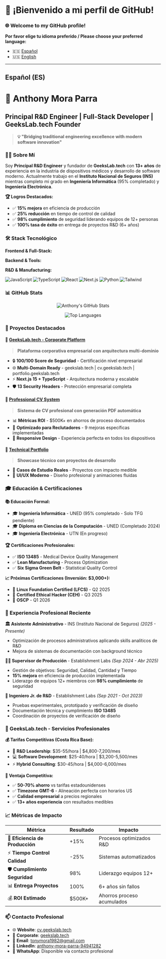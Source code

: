 # 👋 ¡Bienvenido a mi perfil de GitHub! 
### 🌐 Welcome to my GitHub profile!

**Por favor elige tu idioma preferido / Please choose your preferred language:**
- 🇪🇸 [Español](#español-es) 
- 🇺🇸 [English](#english-en)

---

## Español (ES)

# 🚀 Anthony Mora Parra
## Principal R&D Engineer | Full-Stack Developer | GeeksLab.tech Founder

> **💡 "Bridging traditional engineering excellence with modern software innovation"**

### 👨‍💻 Sobre Mí

Soy **Principal R&D Engineer** y fundador de **GeeksLab.tech** con **13+ años** de experiencia en la industria de dispositivos médicos y desarrollo de software moderno. Actualmente trabajo en el **Instituto Nacional de Seguros (INS)** mientras completo mi grado en **Ingeniería Informática** (95% completado) y **Ingeniería Electrónica**.

**🏆 Logros Destacados:**
- ✅ **15% mejora** en eficiencia de producción 
- ✅ **25% reducción** en tiempo de control de calidad
- ✅ **98% cumplimiento** de seguridad liderando equipos de 12+ personas
- ✅ **100% tasa de éxito** en entrega de proyectos R&D (6+ años)

### 🛠 Stack Tecnológico

**Frontend & Full-Stack:**

**Backend & Tools:**

**R&D & Manufacturing:**

![JavaScript](https://img.shields.io/badge/-JavaScript-F7DF1E?style=for-the-badge&logo=javascript&logoColor=black)
![TypeScript](https://img.shields.io/badge/-TypeScript-3178C6?style=for-the-badge&logo=typescript&logoColor=white)
![React](https://img.shields.io/badge/-React-61DAFB?style=for-the-badge&logo=react&logoColor=black)
![Next.js](https://img.shields.io/badge/-Next.js-000000?style=for-the-badge&logo=next.js&logoColor=white)
![Python](https://img.shields.io/badge/-Python-3776AB?style=for-the-badge&logo=python&logoColor=white)
![Tailwind](https://img.shields.io/badge/-Tailwind_CSS-38B2AC?style=for-the-badge&logo=tailwind-css&logoColor=white)

### 📊 GitHub Stats

<div align="center">
  
![Anthony's GitHub Stats](https://github-readme-stats.vercel.app/api?username=tonymora1982&show_icons=true&theme=radical)

![Top Languages](https://github-readme-stats.vercel.app/api/top-langs/?username=tonymora1982&layout=compact&theme=radical)

</div>

### 🎯 Proyectos Destacados

#### 🏢 [GeeksLab.tech - Corporate Platform](https://geekslab.tech)
> **Plataforma corporativa empresarial con arquitectura multi-dominio**
- 🔒 **100/100 Score de Seguridad** - Certificación nivel empresarial
- 🌐 **Multi-Domain Ready** - geekslab.tech | cv.geekslab.tech | portfolio.geekslab.tech  
- ⚡ **Next.js 15 + TypeScript** - Arquitectura moderna y escalable
- 🛡️ **13 Security Headers** - Protección empresarial completa

#### 📄 [Professional CV System](https://cv.geekslab.tech)
> **Sistema de CV profesional con generación PDF automática**
- 📊 **Métricas ROI** - $500K+ en ahorros de proceso documentados
- 🎯 **Optimizado para Reclutadores** - 9 mejoras específicas implementadas
- 📱 **Responsive Design** - Experiencia perfecta en todos los dispositivos

#### 💼 [Technical Portfolio](https://portfolio.geekslab.tech)
> **Showcase técnico con proyectos de desarrollo**
- 🚀 **Casos de Estudio Reales** - Proyectos con impacto medible
- 🎨 **UI/UX Moderno** - Diseño profesional y animaciones fluidas

### 🎓 Educación & Certificaciones

**📚 Educación Formal:**
- 🎓 **Ingeniería Informática** - UNED (95% completado - Solo TFG pendiente)
- 🎓 **Diploma en Ciencias de la Computación** - UNED (Completado 2024)  
- 🎓 **Ingeniería Electrónica** - UTN (En progreso)

**🏆 Certificaciones Profesionales:**
- ✅ **ISO 13485** - Medical Device Quality Management
- ✅ **Lean Manufacturing** - Process Optimization  
- ✅ **Six Sigma Green Belt** - Statistical Quality Control

**📈 Próximas Certificaciones (Inversión: $3,000+):**
- 🎯 **Linux Foundation Certified (LFCS)** - Q2 2025
- 🎯 **Certified Ethical Hacker (CEH)** - Q3 2025  
- 🎯 **OSCP** - Q1 2026

### 💼 Experiencia Profesional Reciente

**🏛️ Asistente Administrativo** - INS (Instituto Nacional de Seguros) *(2025 - Presente)*
- Optimización de procesos administrativos aplicando skills analíticos de R&D
- Mejora de sistemas de documentación con background técnico

**👨‍🔬 Supervisor de Producción** - Establishment Labs *(Sep 2024 - Abr 2025)*  
- Gestión de objetivos: Seguridad, Calidad, Cantidad y Tiempo
- **15% mejora** en eficiencia de producción implementada
- Liderazgo de equipos 12+ miembros con **98% cumplimiento** de seguridad

**🔬 Ingeniero Jr. de R&D** - Establishment Labs *(Sep 2021 - Oct 2023)*
- Pruebas experimentales, prototipado y verificación de diseño  
- Documentación técnica y cumplimiento **ISO 13485**
- Coordinación de proyectos de verificación de diseño

### 🌟 GeeksLab.tech - Servicios Profesionales

**💰 Tarifas Competitivas (Costa Rica Base):**
- 🔬 **R&D Leadership**: $35-55/hora | $4,800-7,200/mes
- 💻 **Software Development**: $25-40/hora | $3,200-5,500/mes  
- ⚡ **Hybrid Consulting**: $30-45/hora | $4,000-6,000/mes

**🎯 Ventaja Competitiva:**
- ✅ **50-70% ahorro** vs tarifas estadounidenses
- ✅ **Timezone GMT-6** - Alineación perfecta con horarios US
- ✅ **Calidad empresarial** a precios regionales
- ✅ **13+ años experiencia** con resultados medibles

### 📈 Métricas de Impacto

<div align="center">

| Métrica | Resultado | Impacto |
|---------|-----------|---------|
| 🚀 **Eficiencia de Producción** | +15% | Procesos optimizados R&D |
| ⚡ **Tiempo Control Calidad** | -25% | Sistemas automatizados |
| 🛡️ **Cumplimiento Seguridad** | 98% | Liderazgo equipos 12+ |
| 📊 **Entrega Proyectos** | 100% | 6+ años sin fallos |
| 💰 **ROI Estimado** | $500K+ | Ahorros proceso acumulados |

</div>

### 📫 Contacto Profesional

- 🌐 **Website**: [cv.geekslab.tech](https://cv.geekslab.tech)
- 🏢 **Corporate**: [geekslab.tech](https://geekslab.tech)  
- 📧 **Email**: [tonymora1982@gmail.com](mailto:tonymora1982@gmail.com?subject=Oportunidad%20Profesional%20-%20GeeksLab&body=Hola%20Anthony%2C%0A%0AEncontré%20tu%20perfil%20en%20GitHub%20y%20me%20interesa%20discutir%20una%20oportunidad.%0A%0ASaludos)
- 💼 **LinkedIn**: [anthony-mora-parra-94941282](https://linkedin.com/in/anthony-mora-parra-94941282)
- 📱 **WhatsApp**: Disponible vía contacto profesional


